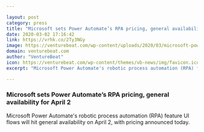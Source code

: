 ```yaml
---

layout: post
category: press
title: "Microsoft sets Power Automate’s RPA pricing, general availability for April 2"
date: 2020-03-02 17:16:42
link: https://vrhk.co/2Ty3NGy
image: https://venturebeat.com/wp-content/uploads/2020/03/microsoft-power-automate-ui-flows.png?w=1200&strip=all
domain: venturebeat.com
author: "VentureBeat"
icon: https://venturebeat.com/wp-content/themes/vb-news/img/favicon.ico
excerpt: "Microsoft Power Automate's robotic process automation (RPA) feature UI flows will hit general availability on April 2, with pricing announced today."

---
```


### Microsoft sets Power Automate’s RPA pricing, general availability for April 2

Microsoft Power Automate's robotic process automation (RPA) feature UI flows will hit general availability on April 2, with pricing announced today.